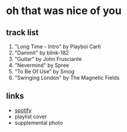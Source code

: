 # oh that was nice of you

## track list

1. "Long Time - Intro" by Playboi Carti
2. "Dammit" by blink-182
3. "Guitar" by John Frusciante
4. "Nevermind" by Spree
5. "To Be Of Use" by Smog
6. "Swinging London" by The Magnetic Fields

## links

- [spotify](https://open.spotify.com/playlist/4uXhjDhKvAFFYg48babhrU)
- playlist cover
- supplemental photo
